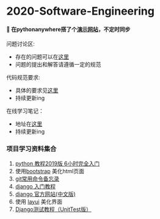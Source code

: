 # 2020-Software-Engineering

#### :rainbow: 在pythonanywhere搭了个[演示网站](http://jhdeng.pythonanywhere.com/)，不定时同步

问题讨论区:
- 存在的问题可以在[这里](https://shimo.im/docs/k36KKWPVTQWghYWV)
- 问题的提出和解答请遵循一定的规范

代码规范要求:
- 具体的要求见[这里](./style.md)
- 持续更新ing

在线学习笔记：
- 地址在[这里](https://shimo.im/docs/RCCVPjhjrWwxKhCx)
- 持续更新ing

### 项目学习资料集合

1. [python 教程2019版 6小时完全入门](https://www.bilibili.com/video/av75855831?from=search&seid=2452323901678866958)
2.  使用[bootstrap]( https://getbootstrap.com/docs/4.4/getting-started/introduction/ ) 美化html页面
3.  [git常用命令备忘录](https://git.io/Jv6uY)
4. [django 入门教程](https://www.jianshu.com/p/6ae4e1af34fb )  
5. [django 官方网站(中文版)](https://docs.djangoproject.com/zh-hans/3.0)
6. 使用 [layui](https://www.layui.com/doc/) 美化界面
7. [Django测试教程（UnitTest版）](https://www.bilibili.com/video/BV1uE41117jk?p=1)